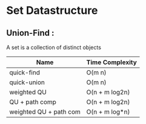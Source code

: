 ﻿# Set Datastructure


## Union-Find :
A set is a collection of distinct objects


| Name                   | Time Complexity |
|------------------------|-----------------|
| quick-find             | O(m n)          |
| quick-union            | O(m n)          |
| weighted QU            | O(n + m log2n)  |
| QU + path comp         | O(n + m log2n)  |
| weighted QU + path com | O(n + m log*n)  |
